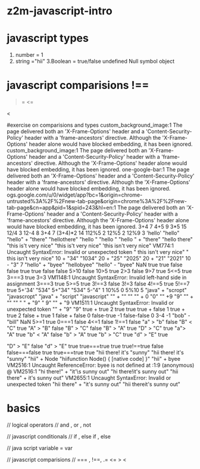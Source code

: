 # z2m-javascript-intro
# javascript types 
1. number = 1
2. string ="hii"
3.Boolean = true/false
undefined
Null
symbol
object

javascript comparisions
!== 
===
>=
<=
>
<



#exercise on comparisions and types
custom_background_image:1 The page delivered both an 'X-Frame-Options' header and a 'Content-Security-Policy' header with a 'frame-ancestors' directive. Although the 'X-Frame-Options' header alone would have blocked embedding, it has been ignored.
custom_background_image:1 The page delivered both an 'X-Frame-Options' header and a 'Content-Security-Policy' header with a 'frame-ancestors' directive. Although the 'X-Frame-Options' header alone would have blocked embedding, it has been ignored.
one-google-bar:1 The page delivered both an 'X-Frame-Options' header and a 'Content-Security-Policy' header with a 'frame-ancestors' directive. Although the 'X-Frame-Options' header alone would have blocked embedding, it has been ignored.
ogs.google.com/u/0/widget/app?bc=1&origin=chrome-untrusted%3A%2F%2Fnew-tab-page&origin=chrome%3A%2F%2Fnew-tab-page&cn=app&pid=1&spid=243&hl=en:1 The page delivered both an 'X-Frame-Options' header and a 'Content-Security-Policy' header with a 'frame-ancestors' directive. Although the 'X-Frame-Options' header alone would have blocked embedding, it has been ignored.
3+4
7
4+5
9
3*5
15
12/4
3
12-4
8
3+4
7
(3+4)*2
14
112%5
2
12%5
2
12%9
3
'hello'
"hello"
"hello" + "there"
"hellothere"
"hello " 
"hello "
"hello " + "there"
"hello there"
"this is't very nice"
"this is't very nice"
'this isn\'t very nice"
VM774:1 Uncaught SyntaxError: Invalid or unexpected token
" this isn\'t very nice"
" this isn't very nice"
10 + "34"
"1034"
20 + "25"
"2025"
20 + "21"
"2021"
10 - "3"
7
"hello" + "byee"
"hellobyee"
"hello" - "byee"
NaN
true
true
false
false
true
true
false
false
5>10
false
10>5
true
2>3
false
9>7
true
5<=5
true
3===3
true
3=3
VM1148:1 Uncaught SyntaxError: Invalid left-hand side in assignment
3===3
true
5>=5
true
3!==3
false
3!=3
false
4!==5
true
5!==7
true
5+'34'
"534"
5+"34"
"534"
5-"4"
1
10%5
0
5%10
5
"java" + "scropt"
"javascropt"
"java" + "script"
"javascript"
"" + ""
""
"" + 0
"0"
"" +9
"9"
"" + ""
""
" " + "9"
" 9"
"" + "9
VM1511:1 Uncaught SyntaxError: Invalid or unexpected token
"" + "9"
"9"
true + true
2
true
true
true + false
1
true + true
2
false + true
1
false + false
0
false-true
-1
false-false
0
3-4
-1
"bob" - "bill"
NaN
5>=1
true
0===1
false
4<=1
false
1!==1
false
"a" > "b"
false
"B" < "C"
true
"A" > "B"
false
"B" > "C"
false
"B" > "A"
true
"D" > "C"
true
"a"> "A"
true
"b" < "A"
false
"b" > "A"
true
"b" > "C"
true
"d" > "E"
true

"D" > "E"
false
"d" > "E"
true
true===true
true
true!==true
false
false===false
true
true===true
true
"hii there! it\'s \"sunny" 
"hii there! it's \"sunny"
"hii" + Node
"hiifunction Node() { [native code] }"
"hii" + byee
VM2516:1 Uncaught ReferenceError: byee is not defined
    at <anonymous>:1:9
(anonymous) @ VM2516:1
"hi there!" + "it'\s sunny out"
"hi there!it's sunny out"
"hii there" + it\'s sunny out"
VM2655:1 Uncaught SyntaxError: Invalid or unexpected token
"hii there" + "it\'s sunny out"
"hii thereit's sunny out"

# basics 

//  logical operators 
//  and , or , not 

//  javascript conditionals 
//  if ,  else if , else  

//  java script variable = var 

//  javascript comparisions 
//  ===  , !==, .= <= > < 